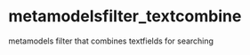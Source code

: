 metamodelsfilter_textcombine
============================

metamodels filter that combines textfields for searching
